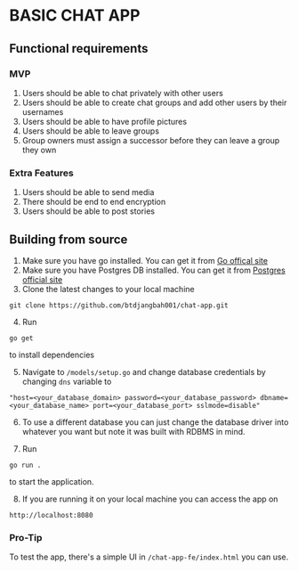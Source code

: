 # BASIC CHAT APP

## Functional requirements

### MVP

1. Users should be able to chat privately with other users
2. Users should be able to create chat groups and add other users by their usernames
3. Users should be able to have profile pictures
4. Users should be able to leave groups
5. Group owners must assign a successor before they can leave a group they own

### Extra Features

1. Users should be able to send media
2. There should be end to end encryption
3. Users should be able to post stories

## Building from source

1. Make sure you have go installed. You can get it from [Go offical site](https://go.dev/dl/)
2. Make sure you have Postgres DB installed. You can get it from [Postgres official site](https://www.postgresql.org/download/)
3. Clone the latest changes to your local machine

```
git clone https://github.com/btdjangbah001/chat-app.git
```

4. Run

```
go get
```

to install dependencies

5. Navigate to `/models/setup.go` and change database credentials by changing `dns` variable to

```
"host=<your_database_domain> password=<your_database_password> dbname=<your_database_name> port=<your_database_port> sslmode=disable"
```

6. To use a different database you can just change the database driver into whatever you want but note it was built with RDBMS in mind.

7. Run

```
go run .
```

to start the application.

8. If you are running it on your local machine you can access the app on

```
http://localhost:8080
```

### Pro-Tip

To test the app, there's a simple UI in `/chat-app-fe/index.html` you can use.

